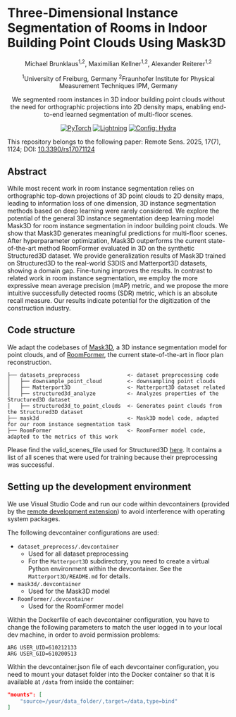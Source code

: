 # Three-Dimensional Instance Segmentation of Rooms in Indoor Building Point Clouds Using Mask3D

<div align="center">
Michael Brunklaus<sup>1,2</sup>,
Maximilian Kellner<sup>1,2</sup>,
Alexander Reiterer<sup>1,2</sup>


<sup>1</sup>University of Freiburg, Germany
<sup>2</sup>Fraunhofer Institute for Physical Measurement Techniques IPM, Germany

We segmented room instances in 3D indoor building point clouds without the need for orthographic projections into 2D density maps, enabling end-to-end learned segmentation of multi-floor scenes.


<a href="https://pytorch.org/get-started/locally/"><img alt="PyTorch" src="https://img.shields.io/badge/PyTorch-ee4c2c?logo=pytorch&logoColor=white"></a>
<a href="https://pytorchlightning.ai/"><img alt="Lightning" src="https://img.shields.io/badge/-Lightning-792ee5?logo=pytorchlightning&logoColor=white"></a>
<a href="https://hydra.cc/"><img alt="Config: Hydra" src="https://img.shields.io/badge/Config-Hydra-89b8cd"></a>


</div>

This repository belongs to the following paper: Remote Sens. 2025, 17(7), 1124; DOI: [10.3390/rs17071124](https://doi.org/10.3390/rs17071124)


## Abstract

While most recent work in room instance segmentation relies on orthographic top-down projections of 3D point clouds to 2D density maps, leading to information loss of one dimension, 3D instance segmentation methods based on deep learning were rarely considered. We explore the potential of the general 3D instance segmentation deep learning model Mask3D for room instance segmentation in indoor building point clouds. We show that Mask3D generates meaningful predictions for multi-floor scenes. After hyperparameter optimization, Mask3D outperforms the current state-of-the-art method RoomFormer evaluated in 3D on the synthetic Structured3D dataset. We provide generalization results of Mask3D trained on Structured3D to the real-world S3DIS and Matterport3D datasets, showing a domain gap. Fine-tuning improves the results. In contrast to related work in room instance segmentation, we employ the more expressive mean average precision (mAP) metric, and we propose the more intuitive successfully detected rooms (SDR) metric, which is an absolute recall measure. Our results indicate potential for the digitization of the construction industry.


## Code structure
We adapt the codebases of [Mask3D](https://github.com/JonasSchult/Mask3D), a 3D instance segmentation model for point clouds, and of [RoomFormer](https://github.com/ywyue/RoomFormer), the current state-of-the-art in floor plan reconstruction.

```
├── datasets_preprocess               <- dataset preprocessing code
│   ├── downsample_point_cloud        <- downsampling point clouds
│   ├── Matterport3D                  <- Matterport3D dataset related
│   ├── structured3d_analyze		  <- Analyzes properties of the Structured3D dataset
│   ├── structured3d_to_point_clouds  <- Generates point clouds from the Structured3D dataset
├── mask3d                            <- Mask3D model code, adapted for our room instance segmentation task
├── RoomFormer                        <- RoomFormer model code, adapted to the metrics of this work
```

Please find the valid_scenes_file used for Structured3D [here](structured3d_valid_scenes_class21.txt). It contains a list of all scenes that were used for training because their preprocessing was successful.


## Setting up the development environment

We use Visual Studio Code and run our code within devcontainers (provided by the [remote development extension](https://marketplace.visualstudio.com/items?itemName=ms-vscode-remote.vscode-remote-extensionpack)) to avoid interference with operating system packages.

The following devcontainer configurations are used:
* `dataset_preprocess/.devcontainer`
	* Used for all dataset preprocessing
	* For the `Matterport3D` subdirectory, you need to create a virtual Python environment within the devcontainer. See the `Matterport3D/README.md` for details.
* `mask3d/.devcontainer`
	* Used for the Mask3D model
* `RoomFormer/.devcontainer`
	* Used for the RoomFormer model


Within the Dockerfile of each devcontainer configuration, you have to change the following parameters to match the user logged in to your local dev machine, in order to avoid permission problems:
```Docker
ARG USER_UID=610212133
ARG USER_GID=610200513
```

Within the devcontainer.json file of each devcontainer configuration, you need to mount your dataset folder into the Docker container so that it is available at `/data` from inside the container:
```JSON
"mounts": [
	"source=/your/data_folder/,target=/data,type=bind"
]
```

<!--
## BibTeX
```
@article{
  TODO
}
```
-->
